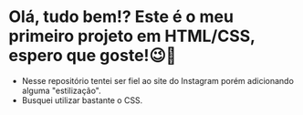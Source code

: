 # Olá, tudo bem!? Este é o meu primeiro projeto em HTML/CSS, espero que goste!😉🚀 #

- Nesse repositório tentei ser fiel ao site do Instagram porém adicionando alguma "estilização".
- Busquei utilizar bastante o CSS.



